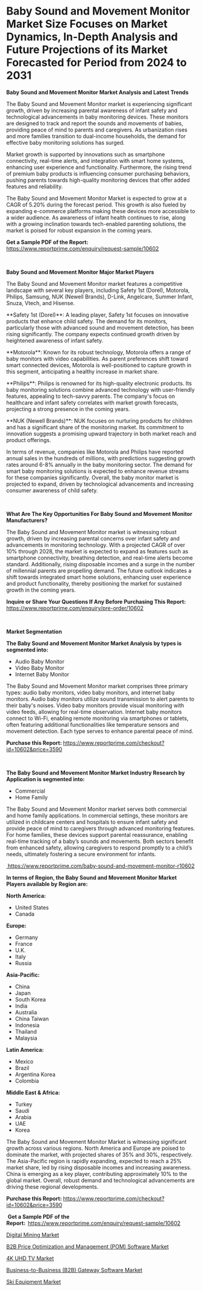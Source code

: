 <p><h1>Baby Sound and Movement Monitor Market Size Focuses on Market Dynamics, In-Depth Analysis and Future Projections of its Market Forecasted for Period from 2024 to 2031</h1></p><p><strong>Baby Sound and Movement Monitor Market Analysis and Latest Trends</strong></p>
<p><p>The Baby Sound and Movement Monitor market is experiencing significant growth, driven by increasing parental awareness of infant safety and technological advancements in baby monitoring devices. These monitors are designed to track and report the sounds and movements of babies, providing peace of mind to parents and caregivers. As urbanization rises and more families transition to dual-income households, the demand for effective baby monitoring solutions has surged.</p><p>Market growth is supported by innovations such as smartphone connectivity, real-time alerts, and integration with smart home systems, enhancing user experience and functionality. Furthermore, the rising trend of premium baby products is influencing consumer purchasing behaviors, pushing parents towards high-quality monitoring devices that offer added features and reliability.</p><p>The Baby Sound and Movement Monitor Market is expected to grow at a CAGR of 5.20% during the forecast period. This growth is also fueled by expanding e-commerce platforms making these devices more accessible to a wider audience. As awareness of infant health continues to rise, along with a growing inclination towards tech-enabled parenting solutions, the market is poised for robust expansion in the coming years.</p></p>
<p><strong>Get a Sample PDF of the Report:&nbsp;</strong> <a href="https://www.reportprime.com/enquiry/request-sample/10602?utm_campaign=1170&utm_medium=2&utm_source=Github&utm_content=ia&utm_term=28112024&utm_id=baby-sound-and-movement-monitor">https://www.reportprime.com/enquiry/request-sample/10602</a></p>
<p>&nbsp;</p>
<p><strong>Baby Sound and Movement Monitor Major Market Players</strong></p>
<p><p>The Baby Sound and Movement Monitor market features a competitive landscape with several key players, including Safety 1st (Dorel), Motorola, Philips, Samsung, NUK (Newell Brands), D-Link, Angelcare, Summer Infant, Snuza, Vtech, and Hisense. </p><p>**Safety 1st (Dorel)**: A leading player, Safety 1st focuses on innovative products that enhance child safety. The demand for its monitors, particularly those with advanced sound and movement detection, has been rising significantly. The company expects continued growth driven by heightened awareness of infant safety.</p><p>**Motorola**: Known for its robust technology, Motorola offers a range of baby monitors with video capabilities. As parent preferences shift toward smart connected devices, Motorola is well-positioned to capture growth in this segment, anticipating a healthy increase in market share.</p><p>**Philips**: Philips is renowned for its high-quality electronic products. Its baby monitoring solutions combine advanced technology with user-friendly features, appealing to tech-savvy parents. The company's focus on healthcare and infant safety correlates with market growth forecasts, projecting a strong presence in the coming years.</p><p>**NUK (Newell Brands)**: NUK focuses on nurturing products for children and has a significant share of the monitoring market. Its commitment to innovation suggests a promising upward trajectory in both market reach and product offerings.</p><p>In terms of revenue, companies like Motorola and Philips have reported annual sales in the hundreds of millions, with predictions suggesting growth rates around 6-8% annually in the baby monitoring sector. The demand for smart baby monitoring solutions is expected to enhance revenue streams for these companies significantly. Overall, the baby monitor market is projected to expand, driven by technological advancements and increasing consumer awareness of child safety.</p></p>
<p>&nbsp;</p>
<p><strong>What Are The Key Opportunities For Baby Sound and Movement Monitor Manufacturers?</strong></p>
<p><p>The Baby Sound and Movement Monitor market is witnessing robust growth, driven by increasing parental concerns over infant safety and advancements in monitoring technology. With a projected CAGR of over 10% through 2028, the market is expected to expand as features such as smartphone connectivity, breathing detection, and real-time alerts become standard. Additionally, rising disposable incomes and a surge in the number of millennial parents are propelling demand. The future outlook indicates a shift towards integrated smart home solutions, enhancing user experience and product functionality, thereby positioning the market for sustained growth in the coming years.</p></p>
<p><strong>Inquire or Share Your Questions If Any Before Purchasing This Report:</strong> <a href="https://www.reportprime.com/enquiry/pre-order/10602?utm_campaign=1170&utm_medium=2&utm_source=Github&utm_content=ia&utm_term=28112024&utm_id=baby-sound-and-movement-monitor">https://www.reportprime.com/enquiry/pre-order/10602</a></p>
<p>&nbsp;</p>
<p><strong>Market Segmentation</strong></p>
<p><strong>The Baby Sound and Movement Monitor Market Analysis by types is segmented into:</strong></p>
<p><ul><li>Audio Baby Monitor</li><li>Video Baby Monitor</li><li>Internet Baby Monitor</li></ul></p>
<p><p>The Baby Sound and Movement Monitor market comprises three primary types: audio baby monitors, video baby monitors, and internet baby monitors. Audio baby monitors utilize sound transmission to alert parents to their baby's noises. Video baby monitors provide visual monitoring with video feeds, allowing for real-time observation. Internet baby monitors connect to Wi-Fi, enabling remote monitoring via smartphones or tablets, often featuring additional functionalities like temperature sensors and movement detection. Each type serves to enhance parental peace of mind.</p></p>
<p><strong>Purchase this Report:&nbsp;</strong><a href="https://www.reportprime.com/checkout?id=10602&price=3590&utm_campaign=1170&utm_medium=2&utm_source=Github&utm_content=ia&utm_term=28112024&utm_id=baby-sound-and-movement-monitor">https://www.reportprime.com/checkout?id=10602&price=3590</a></p>
<p>&nbsp;</p>
<p><strong>The Baby Sound and Movement Monitor Market Industry Research by Application is segmented into:</strong></p>
<p><ul><li>Commercial</li><li>Home Family</li></ul></p>
<p><p>The Baby Sound and Movement Monitor market serves both commercial and home family applications. In commercial settings, these monitors are utilized in childcare centers and hospitals to ensure infant safety and provide peace of mind to caregivers through advanced monitoring features. For home families, these devices support parental reassurance, enabling real-time tracking of a baby’s sounds and movements. Both sectors benefit from enhanced safety, allowing caregivers to respond promptly to a child’s needs, ultimately fostering a secure environment for infants.</p></p>
<p><a href="https://www.reportprime.com/baby-sound-and-movement-monitor-r10602?utm_campaign=1170&utm_medium=2&utm_source=Github&utm_content=ia&utm_term=28112024&utm_id=baby-sound-and-movement-monitor">&nbsp;https://www.reportprime.com/baby-sound-and-movement-monitor-r10602</a></p>
<p><strong>In terms of Region, the Baby Sound and Movement Monitor Market Players available by Region are:</strong></p>
<p>
    <p> <strong> North America: </strong>
        <ul>
            <li>United States</li>
            <li>Canada</li>
        </ul>
        </p> 
    <p> <strong> Europe: </strong>
        <ul>
            <li>Germany</li>
            <li>France</li>
            <li>U.K.</li>
            <li>Italy</li>
            <li>Russia</li>
        </ul>
        </p> 
    <p> <strong> Asia-Pacific: </strong>
        <ul>
            <li>China</li>
            <li>Japan</li>
            <li>South Korea</li>
            <li>India</li>
            <li>Australia</li>
            <li>China Taiwan</li>
            <li>Indonesia</li>
            <li>Thailand</li>
            <li>Malaysia</li>
        </ul>
        </p> 
    <p> <strong> Latin America: </strong>
        <ul>
            <li>Mexico</li>
            <li>Brazil</li>
            <li>Argentina Korea</li>
            <li>Colombia</li>
        </ul>
        </p> 
    <p> <strong> Middle East & Africa: </strong>
        <ul>
            <li>Turkey</li>
            <li>Saudi</li>
            <li>Arabia</li>
            <li>UAE</li>
            <li>Korea</li>
        </ul>
    </p>
    </p>
<p><p>The Baby Sound and Movement Monitor Market is witnessing significant growth across various regions. North America and Europe are poised to dominate the market, with projected shares of 35% and 30%, respectively. The Asia-Pacific region is rapidly expanding, expected to reach a 25% market share, led by rising disposable incomes and increasing awareness. China is emerging as a key player, contributing approximately 10% to the global market. Overall, robust demand and technological advancements are driving these regional developments.</p></p>
<p><strong>Purchase this Report: </strong><a href="https://www.reportprime.com/checkout?id=10602&price=3590&utm_campaign=1170&utm_medium=2&utm_source=Github&utm_content=ia&utm_term=28112024&utm_id=baby-sound-and-movement-monitor">https://www.reportprime.com/checkout?id=10602&price=3590</a></p>
<p>&nbsp;<strong>Get a Sample PDF of the Report:&nbsp;&nbsp;</strong><a href="https://www.reportprime.com/enquiry/request-sample/10602?utm_campaign=1170&utm_medium=2&utm_source=Github&utm_content=ia&utm_term=28112024&utm_id=baby-sound-and-movement-monitor">https://www.reportprime.com/enquiry/request-sample/10602</a></p>
<p><strong></strong></p>
<p><p><a href="https://www.linkedin.com/pulse/revenue-insights-digital-mining-market-85-cagr-from-2024-2031-iglcf?utm_campaign=1170&utm_medium=2&utm_source=Github&utm_content=ia&utm_term=28112024&utm_id=baby-sound-and-movement-monitor">Digital Mining Market</a></p><p><a href="https://issuu.com/reportprime-2/docs/b2b-price-optimization-and-manageme_942f1ecc4fe9dc?utm_campaign=1170&utm_medium=2&utm_source=Github&utm_content=ia&utm_term=28112024&utm_id=baby-sound-and-movement-monitor">B2B Price Optimization and Management (POM) Software Market</a></p><p><a href="https://www.linkedin.com/pulse/positive-outlook-4k-uhd-tv-market-trend-analysis-projected-cagr-evsge?utm_campaign=1170&utm_medium=2&utm_source=Github&utm_content=ia&utm_term=28112024&utm_id=baby-sound-and-movement-monitor">4K UHD TV Market</a></p><p><a href="https://issuu.com/reportprime-2/docs/business-to-business-b2b-gateway-so_bf13fd75c2e118?utm_campaign=1170&utm_medium=2&utm_source=Github&utm_content=ia&utm_term=28112024&utm_id=baby-sound-and-movement-monitor">Business-to-Business (B2B) Gateway Software Market</a></p><p><a href="https://www.linkedin.com/pulse/pioneering-growth-analyzing-global-ski-equipment-market-dynamics-ujngc?utm_campaign=1170&utm_medium=2&utm_source=Github&utm_content=ia&utm_term=28112024&utm_id=baby-sound-and-movement-monitor">Ski Equipment Market</a></p></p>